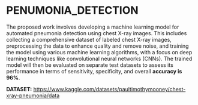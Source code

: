 # PENUMONIA_DETECTION
The proposed work involves developing a machine learning model for automated pneumonia detection using chest X-ray images. This includes collecting a comprehensive dataset of labeled chest X-ray images, preprocessing the data to enhance quality and remove noise, and training the model using various machine learning algorithms, with a focus on deep learning techniques like convolutional neural networks (CNNs). The trained model will then be evaluated on separate test datasets to assess its performance in terms of sensitivity, specificity, and overall **accuracy is 96%**.

**DATASET:** https://www.kaggle.com/datasets/paultimothymooney/chest-xray-pneumonia/data
